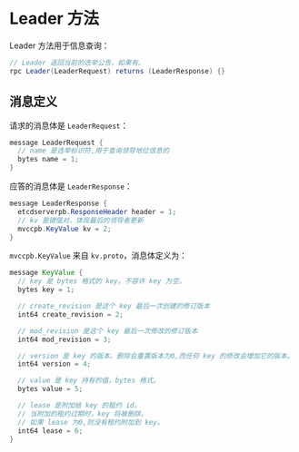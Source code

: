 # Leader 方法

Leader 方法用于信息查询：

```java
// Leader 返回当前的选举公告，如果有。
rpc Leader(LeaderRequest) returns (LeaderResponse) {}
```

## 消息定义

请求的消息体是 `LeaderRequest`：

```java
message LeaderRequest {
  // name 是选举标识符,用于查询领导地位信息的
  bytes name = 1;
}
```

应答的消息体是 `LeaderResponse`：

```java
message LeaderResponse {
  etcdserverpb.ResponseHeader header = 1;
  // kv 是键值对，体现最后的领导者更新
  mvccpb.KeyValue kv = 2;
}
```

`mvccpb.KeyValue` 来自 `kv.proto`，消息体定义为：

```java
message KeyValue {
  // key 是 bytes 格式的 key。不容许 key 为空。
  bytes key = 1;

  // create_revision 是这个 key 最后一次创建的修订版本
  int64 create_revision = 2;

  // mod_revision 是这个 key 最后一次修改的修订版本
  int64 mod_revision = 3;

  // version 是 key 的版本。删除会重置版本为0,而任何 key 的修改会增加它的版本。
  int64 version = 4;

  // value 是 key 持有的值，bytes 格式。
  bytes value = 5;

  // lease 是附加给 key 的租约 id。
  // 当附加的租约过期时，key 将被删除。
  // 如果 lease 为0,则没有租约附加到 key。
  int64 lease = 6;
}
```

